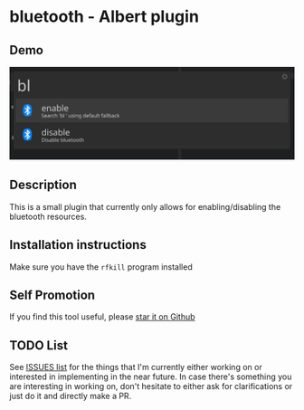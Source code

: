 # bluetooth - Albert plugin

## Demo

![](misc/img0.png)

## Description

This is a small plugin that currently only allows for enabling/disabling the
bluetooth resources.

## Installation instructions

Make sure you have the `rfkill` program installed

## Self Promotion

If you find this tool useful, please [star it on
Github](https://github.com/bergercookie/awesome-albert-plugins)

## TODO List

See [ISSUES list](https://github.com/bergercookie/awesome-albert-plugins/issues)
for the things that I'm currently either working on or interested in
implementing in the near future. In case there's something you are interesting
in working on, don't hesitate to either ask for clarifications or just do it and
directly make a PR.
